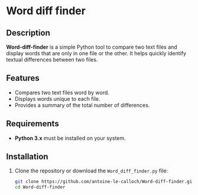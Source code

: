 # Word diff finder
## Description
**Word-diff-finder** is a simple Python tool to compare two text files and display words that are only in one file or the other.
It helps quickly identify textual differences between two files.

## Features
- Compares two text files word by word.
- Displays words unique to each file.
- Provides a summary of the total number of differences.

## Requirements
- **Python 3.x** must be installed on your system.

## Installation
1. Clone the repository or download the `Word_diff_finder.py` file:
   ```bash
   git clone https://github.com/antoine-le-calloch/Word-diff-finder.git
   cd Word-diff-finder
